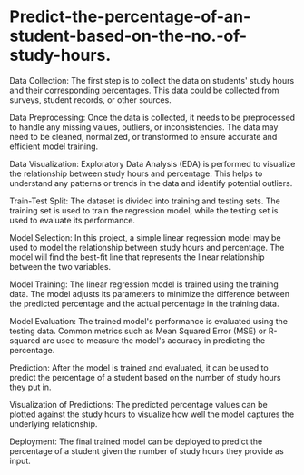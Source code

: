 # Predict-the-percentage-of-an-student-based-on-the-no.-of-study-hours.
Data Collection: The first step is to collect the data on students' study hours and their corresponding percentages. This data could be collected from surveys, student records, or other sources.

Data Preprocessing: Once the data is collected, it needs to be preprocessed to handle any missing values, outliers, or inconsistencies. The data may need to be cleaned, normalized, or transformed to ensure accurate and efficient model training.

Data Visualization: Exploratory Data Analysis (EDA) is performed to visualize the relationship between study hours and percentage. This helps to understand any patterns or trends in the data and identify potential outliers.

Train-Test Split: The dataset is divided into training and testing sets. The training set is used to train the regression model, while the testing set is used to evaluate its performance.

Model Selection: In this project, a simple linear regression model may be used to model the relationship between study hours and percentage. The model will find the best-fit line that represents the linear relationship between the two variables.

Model Training: The linear regression model is trained using the training data. The model adjusts its parameters to minimize the difference between the predicted percentage and the actual percentage in the training data.

Model Evaluation: The trained model's performance is evaluated using the testing data. Common metrics such as Mean Squared Error (MSE) or R-squared are used to measure the model's accuracy in predicting the percentage.

Prediction: After the model is trained and evaluated, it can be used to predict the percentage of a student based on the number of study hours they put in.

Visualization of Predictions: The predicted percentage values can be plotted against the study hours to visualize how well the model captures the underlying relationship.

Deployment: The final trained model can be deployed to predict the percentage of a student given the number of study hours they provide as input.
